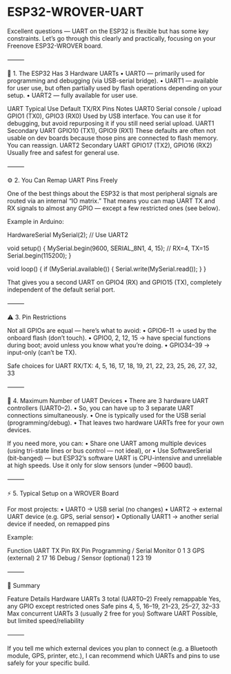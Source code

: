 # ESP32-WROVER-UART

Excellent questions — UART on the ESP32 is flexible but has some key constraints. Let’s go through this clearly and practically, focusing on your Freenove ESP32-WROVER board.

⸻

🧠 1. The ESP32 Has 3 Hardware UARTs
	•	UART0 — primarily used for programming and debugging (via USB-serial bridge).
	•	UART1 — available for user use, but often partially used by flash operations depending on your setup.
	•	UART2 — fully available for user use.

UART	Typical Use	Default TX/RX Pins	Notes
UART0	Serial console / upload	GPIO1 (TX0), GPIO3 (RX0)	Used by USB interface. You can use it for debugging, but avoid repurposing it if you still need serial upload.
UART1	Secondary UART	GPIO10 (TX1), GPIO9 (RX1)	These defaults are often not usable on dev boards because those pins are connected to flash memory. You can reassign.
UART2	Secondary UART	GPIO17 (TX2), GPIO16 (RX2)	Usually free and safest for general use.


⸻

⚙️ 2. You Can Remap UART Pins Freely

One of the best things about the ESP32 is that most peripheral signals are routed via an internal “IO matrix.”
That means you can map UART TX and RX signals to almost any GPIO — except a few restricted ones (see below).

Example in Arduino:

HardwareSerial MySerial(2);  // Use UART2

void setup() {
  MySerial.begin(9600, SERIAL_8N1, 4, 15); // RX=4, TX=15
  Serial.begin(115200);
}

void loop() {
  if (MySerial.available()) {
    Serial.write(MySerial.read());
  }
}

That gives you a second UART on GPIO4 (RX) and GPIO15 (TX), completely independent of the default serial port.

⸻

⚠️ 3. Pin Restrictions

Not all GPIOs are equal — here’s what to avoid:
	•	GPIO6–11 → used by the onboard flash (don’t touch).
	•	GPIO0, 2, 12, 15 → have special functions during boot; avoid unless you know what you’re doing.
	•	GPIO34–39 → input-only (can’t be TX).

Safe choices for UART RX/TX:
4, 5, 16, 17, 18, 19, 21, 22, 23, 25, 26, 27, 32, 33

⸻

🔢 4. Maximum Number of UART Devices
	•	There are 3 hardware UART controllers (UART0–2).
	•	So, you can have up to 3 separate UART connections simultaneously.
	•	One is typically used for the USB serial (programming/debug).
	•	That leaves two hardware UARTs free for your own devices.

If you need more, you can:
	•	Share one UART among multiple devices (using tri-state lines or bus control — not ideal), or
	•	Use SoftwareSerial (bit-banged) — but ESP32’s software UART is CPU-intensive and unreliable at high speeds. Use it only for slow sensors (under ~9600 baud).

⸻

⚡️ 5. Typical Setup on a WROVER Board

For most projects:
	•	UART0 → USB serial (no changes)
	•	UART2 → external UART device (e.g. GPS, serial sensor)
	•	Optionally UART1 → another serial device if needed, on remapped pins

Example:

Function	UART	TX Pin	RX Pin
Programming / Serial Monitor	0	1	3
GPS (external)	2	17	16
Debug / Sensor (optional)	1	23	19


⸻

🧩 Summary

Feature	Details
Hardware UARTs	3 total (UART0–2)
Freely remappable	Yes, any GPIO except restricted ones
Safe pins	4, 5, 16–19, 21–23, 25–27, 32–33
Max concurrent UARTs	3 (usually 2 free for you)
Software UART	Possible, but limited speed/reliability


⸻

If you tell me which external devices you plan to connect (e.g. a Bluetooth module, GPS, printer, etc.), I can recommend which UARTs and pins to use safely for your specific build.